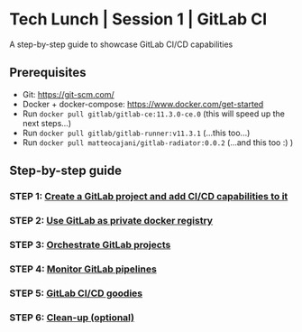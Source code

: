 # Tech Lunch | Session 1 | GitLab CI

A step-by-step guide to showcase GitLab CI/CD capabilities

## Prerequisites

- Git: https://git-scm.com/
- Docker + docker-compose: https://www.docker.com/get-started
- Run `docker pull gitlab/gitlab-ce:11.3.0-ce.0` (this will speed up the next steps...)
- Run `docker pull gitlab/gitlab-runner:v11.3.1` (...this too...)
- Run `docker pull matteocajani/gitlab-radiator:0.0.2` (...and this too :) )

## Step-by-step guide

### STEP 1: [Create a GitLab project and add CI/CD capabilities to it](docs/STEP_1.md)

### STEP 2: [Use GitLab as private docker registry](docs/STEP_2.md)

### STEP 3: [Orchestrate GitLab projects](docs/STEP_3.md)

### STEP 4: [Monitor GitLab pipelines](docs/STEP_4.md)

### STEP 5: [GitLab CI/CD goodies](docs/STEP_5.md)

### STEP 6: [Clean-up (optional)](docs/STEP_6.md)
